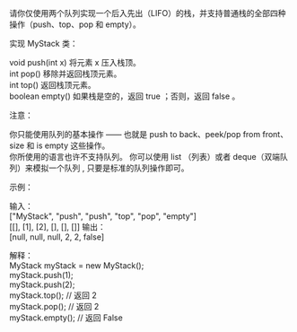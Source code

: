 请你仅使用两个队列实现一个后入先出（LIFO）的栈，并支持普通栈的全部四种操作（push、top、pop 和 empty）。  

实现 MyStack 类：  

void push(int x) 将元素 x 压入栈顶。  
int pop() 移除并返回栈顶元素。  
int top() 返回栈顶元素。  
boolean empty() 如果栈是空的，返回 true ；否则，返回 false 。  


注意：  

你只能使用队列的基本操作 —— 也就是 push to back、peek/pop from front、size 和 is empty 这些操作。  
你所使用的语言也许不支持队列。 你可以使用 list （列表）或者 deque（双端队列）来模拟一个队列 , 只要是标准的队列操作即可。  
  

示例：  

输入：  
["MyStack", "push", "push", "top", "pop", "empty"]  
[[], [1], [2], [], [], []]
输出：  
[null, null, null, 2, 2, false]  

解释：  
MyStack myStack = new MyStack();  
myStack.push(1);  
myStack.push(2);  
myStack.top(); // 返回 2  
myStack.pop(); // 返回 2  
myStack.empty(); // 返回 False  
